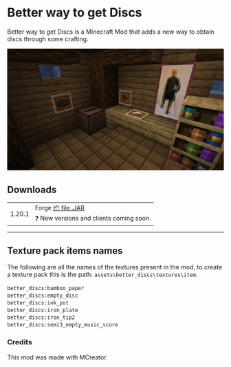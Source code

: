 # Better way to get Discs
Better way to get Discs is a Minecraft Mod that adds a new way to obtain discs through some crafting.

![Screenshot](https://github.com/christian2608/Better-way-to-get-Discs/blob/main/Images/2025-01-29_13.59.29.png)

## Downloads

<table class="is-fullwidth">
</thead>
<tbody>
</tbody>
  <tr>
    <td>
	1.20.1
	<td>
      <span>Forge</span>
      <a href="">
        <a href="https://www.curseforge.com/minecraft/mc-mods/better-way-to-get-discs/files/all?page=1&pageSize=20">
        📦 file .JAR
      </a>
      <span><br>
        ❓ New versions and clients coming soon.
      </span>
    </td>
  </tr>
</table>

<hr />

## Texture pack items names
The following are all the names of the textures present in the mod, to create a texture pack this is the path:
<code>assets\better_discs\textures\item</code>.

<code>better_discs:bamboo_paper</code><br>
<code>better_discs:empty_disc</code><br>
<code>better_discs:ink_pot</code><br>
<code>better_discs:iron_plate</code><br>
<code>better_discs:iron_tip2</code><br>
<code>better_discs:semi3_empty_music_score</code>

### Credits
This mod was made with MCreator.
